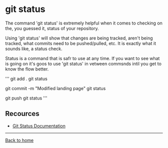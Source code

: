 # git status

The command 'git status' is extremely helpful when it comes to checking on the, you guessed it, status of your repository.

Using 'git status' will show that changes are being tracked, aren't being tracked, what commits need to be pushed/pulled, etc.
It is exactly what it sounds like, a status check.

Status is a command that is safr to use at any time.
If you want to see what is going on it's goos to use 'git status' in vetween commsnds intil you get to know the flow better.

''' git add .
git status

git commit -m "Modified landing page"
git status

git push
git status
'''

## Recources

- [Git Status Documentation](https://git-scm.com/docs/git-status)

---

[Back to home](../README.md)